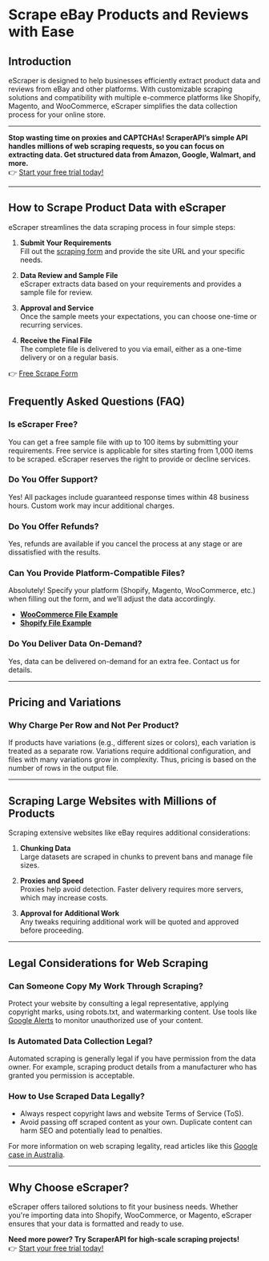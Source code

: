 # Scrape eBay Products and Reviews with Ease

## Introduction

eScraper is designed to help businesses efficiently extract product data and reviews from eBay and other platforms. With customizable scraping solutions and compatibility with multiple e-commerce platforms like Shopify, Magento, and WooCommerce, eScraper simplifies the data collection process for your online store.

---

**Stop wasting time on proxies and CAPTCHAs! ScraperAPI’s simple API handles millions of web scraping requests, so you can focus on extracting data. Get structured data from Amazon, Google, Walmart, and more.**  
👉 [Start your free trial today!](https://bit.ly/Scraperapi)

---

## How to Scrape Product Data with eScraper

eScraper streamlines the data scraping process in four simple steps:

1. **Submit Your Requirements**  
   Fill out the [scraping form](https://e-scraper.com/ebay/#freescraper) and provide the site URL and your specific needs.

2. **Data Review and Sample File**  
   eScraper extracts data based on your requirements and provides a sample file for review.

3. **Approval and Service**  
   Once the sample meets your expectations, you can choose one-time or recurring services.

4. **Receive the Final File**  
   The complete file is delivered to you via email, either as a one-time delivery or on a regular basis.

👉 [Free Scrape Form](https://e-scraper.com/ebay/#freescraper)

## Frequently Asked Questions (FAQ)

### Is eScraper Free?

You can get a free sample file with up to 100 items by submitting your requirements. Free service is applicable for sites starting from 1,000 items to be scraped. eScraper reserves the right to provide or decline services.

### Do You Offer Support?

Yes! All packages include guaranteed response times within 48 business hours. Custom work may incur additional charges.

### Do You Offer Refunds?

Yes, refunds are available if you cancel the process at any stage or are dissatisfied with the results.

### Can You Provide Platform-Compatible Files?

Absolutely! Specify your platform (Shopify, Magento, WooCommerce, etc.) when filling out the form, and we’ll adjust the data accordingly.

- **[WooCommerce File Example](https://docs.google.com/spreadsheets/d/1pTEMJTcRBhOeyKLeoLCF-oXisdPVQcBf5D6AvfCdK-g/edit#gid=1887095283)**  
- **[Shopify File Example](https://docs.google.com/spreadsheets/d/1c9ULcpPLwepOnEKXaB3kn42xnVZJRunoyF3z9Msf51I/)**  

### Do You Deliver Data On-Demand?

Yes, data can be delivered on-demand for an extra fee. Contact us for details.

---

## Pricing and Variations

### Why Charge Per Row and Not Per Product?

If products have variations (e.g., different sizes or colors), each variation is treated as a separate row. Variations require additional configuration, and files with many variations grow in complexity. Thus, pricing is based on the number of rows in the output file.

---

## Scraping Large Websites with Millions of Products

Scraping extensive websites like eBay requires additional considerations:

1. **Chunking Data**  
   Large datasets are scraped in chunks to prevent bans and manage file sizes.

2. **Proxies and Speed**  
   Proxies help avoid detection. Faster delivery requires more servers, which may increase costs.

3. **Approval for Additional Work**  
   Any tweaks requiring additional work will be quoted and approved before proceeding.

---

## Legal Considerations for Web Scraping

### Can Someone Copy My Work Through Scraping?

Protect your website by consulting a legal representative, applying copyright marks, using robots.txt, and watermarking content. Use tools like [Google Alerts](https://www.google.com/alerts) to monitor unauthorized use of your content.

### Is Automated Data Collection Legal?

Automated scraping is generally legal if you have permission from the data owner. For example, scraping product details from a manufacturer who has granted you permission is acceptable.

### How to Use Scraped Data Legally?

- Always respect copyright laws and website Terms of Service (ToS).  
- Avoid passing off scraped content as your own. Duplicate content can harm SEO and potentially lead to penalties.  

For more information on web scraping legality, read articles like this [Google case in Australia](https://www.cnbc.com/2021/01/22/google-says-it-will-remove-search-function-in-australia-if-media-code-becomes-law.html).

---

## Why Choose eScraper?

eScraper offers tailored solutions to fit your business needs. Whether you're importing data into Shopify, WooCommerce, or Magento, eScraper ensures that your data is formatted and ready to use.

**Need more power? Try ScraperAPI for high-scale scraping projects!**  
👉 [Start your free trial today!](https://bit.ly/Scraperapi)
